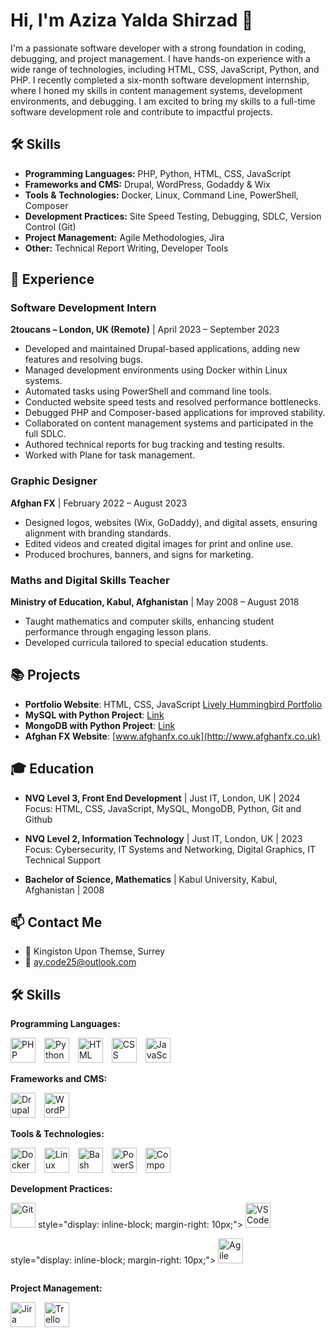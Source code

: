 

# Hi, I'm Aziza Yalda Shirzad 👋

I'm a passionate software developer with a strong foundation in coding, debugging, and project management. I have hands-on experience with a wide range of technologies, including HTML, CSS, JavaScript, Python, and PHP. I recently completed a six-month software development internship, where I honed my skills in content management systems, development environments, and debugging. I am excited to bring my skills to a full-time software development role and contribute to impactful projects.

## 🛠 Skills

- **Programming Languages:** PHP, Python, HTML, CSS, JavaScript
- **Frameworks and CMS:** Drupal, WordPress, Godaddy & Wix
- **Tools & Technologies:** Docker, Linux, Command Line, PowerShell, Composer
- **Development Practices:** Site Speed Testing, Debugging, SDLC, Version Control (Git)
- **Project Management:** Agile Methodologies, Jira
- **Other:** Technical Report Writing, Developer Tools

## 💼 Experience

### Software Development Intern  
**2toucans – London, UK (Remote)** | April 2023 – September 2023  
- Developed and maintained Drupal-based applications, adding new features and resolving bugs.
- Managed development environments using Docker within Linux systems.
- Automated tasks using PowerShell and command line tools.
- Conducted website speed tests and resolved performance bottlenecks.
- Debugged PHP and Composer-based applications for improved stability.
- Collaborated on content management systems and participated in the full SDLC.
- Authored technical reports for bug tracking and testing results.
- Worked with Plane for task management.

### Graphic Designer  
**Afghan FX** | February 2022 – August 2023  
- Designed logos, websites (Wix, GoDaddy), and digital assets, ensuring alignment with branding standards.
- Edited videos and created digital images for print and online use.
- Produced brochures, banners, and signs for marketing.

### Maths and Digital Skills Teacher  
**Ministry of Education, Kabul, Afghanistan** | May 2008 – August 2018  
- Taught mathematics and computer skills, enhancing student performance through engaging lesson plans.
- Developed curricula tailored to special education students.

## 📚 Projects

- **Portfolio Website**: HTML, CSS, JavaScript [Lively Hummingbird Portfolio](#)
- **MySQL with Python Project**: [Link](#)
- **MongoDB with Python Project**: [Link](#)
- **Afghan FX Website**: [www.afghanfx.co.uk](http://www.afghanfx.co.uk)

## 🎓 Education

- **NVQ Level 3, Front End Development** | Just IT, London, UK | 2024  
  Focus: HTML, CSS, JavaScript, MySQL, MongoDB, Python, Git and Github

- **NVQ Level 2, Information Technology** | Just IT, London, UK | 2023  
  Focus: Cybersecurity, IT Systems and Networking, Digital Graphics, IT Technical Support

- **Bachelor of Science, Mathematics** | Kabul University, Kabul, Afghanistan | 2008

## 📫 Contact Me

- 📍 Kingiston Upon Themse, Surrey 
- 📧 [ay.code25@outlook.com](mailto:ay.code25@outlook.com)

## 🛠 Skills

**Programming Languages:**

<div style="display: inline-block; margin-right: 10px;">
  <img src="https://cdn.jsdelivr.net/npm/devicon/icons/php/php-original.svg" alt="PHP" width="40" height="40"/>
</div>
<div style="display: inline-block; margin-right: 10px;">
  <img src="https://cdn.jsdelivr.net/npm/devicon/icons/python/python-original.svg" alt="Python" width="40" height="40"/>
</div>
<div style="display: inline-block; margin-right: 10px;">
  <img src="https://cdn.jsdelivr.net/npm/devicon/icons/html5/html5-original.svg" alt="HTML" width="40" height="40"/>
</div>
<div style="display: inline-block; margin-right: 10px;">
  <img src="https://cdn.jsdelivr.net/npm/devicon/icons/css3/css3-original.svg" alt="CSS" width="40" height="40"/>
</div>
<div style="display: inline-block; margin-right: 10px;">
  <img src="https://cdn.jsdelivr.net/npm/devicon/icons/javascript/javascript-original.svg" alt="JavaScript" width="40" height="40"/>
</div>

**Frameworks and CMS:**

<div style="display: inline-block; margin-right: 10px;">
  <img src="https://cdn.jsdelivr.net/npm/devicon/icons/drupal/drupal-original.svg" alt="Drupal" width="40" height="40"/>
</div>
<div style="display: inline-block; margin-right: 10px;">
  <img src="https://cdn.jsdelivr.net/npm/devicon/icons/wordpress/wordpress-original.svg" alt="WordPress" width="40" height="40"/>
</div>

**Tools & Technologies:**

<div style="display: inline-block; margin-right: 10px;">
  <img src="https://cdn.jsdelivr.net/npm/devicon/icons/docker/docker-original.svg" alt="Docker" width="40" height="40"/>
</div>
<div style="display: inline-block; margin-right: 10px;">
  <img src="https://cdn.jsdelivr.net/npm/devicon/icons/linux/linux-original.svg" alt="Linux" width="40" height="40"/>
</div>
<div style="display: inline-block; margin-right: 10px;">
  <img src="https://cdn.jsdelivr.net/npm/devicon/icons/bash/bash-original.svg" alt="Bash" width="40" height="40"/>
</div>
<div style="display: inline-block; margin-right: 10px;">
  <img src="https://cdn.jsdelivr.net/npm/devicon/icons/powershell/powershell-original.svg" alt="PowerShell" width="40" height="40"/>
</div>
<div style="display: inline-block; margin-right: 10px;">
  <img src="https://cdn.jsdelivr.net/npm/devicon/icons/composer/composer-original.svg" alt="Composer" width="40" height="40"/>
</div>

**Development Practices:**

<div style="display: inline-block; margin-right: 10px;">
  <img src="https://cdn.jsdelivr.net/npm/devicon/icons/git/git-original.svg" alt="Git" width="40" height="40"/>
 style="display: inline-block; margin-right: 10px;">
  <img src="https://cdn.jsdelivr.net/npm/devicon/icons/vscode/vscode-original.svg" alt="VS Code" width="40" height="40"/>

 style="display: inline-block; margin-right: 10px;">
  <img src="https://cdn.jsdelivr.net/npm/devicon/icons/agile/agile-original.svg" alt="Agile" width="40" height="40"/>
</div>

**Project Management:**

<div style="display: inline-block; margin-right: 10px;">
  <img src="https://cdn.jsdelivr.net/npm/devicon/icons/jira/jira-original.svg" alt="Jira" width="40" height="40"/>
</div>
<div style="display: inline-block; margin-right: 10px;">
  <img src="https://cdn.jsdelivr.net/npm/devicon/icons/trello/trello-original.svg" alt="Trello" width="40" height="40"/>
</div>
